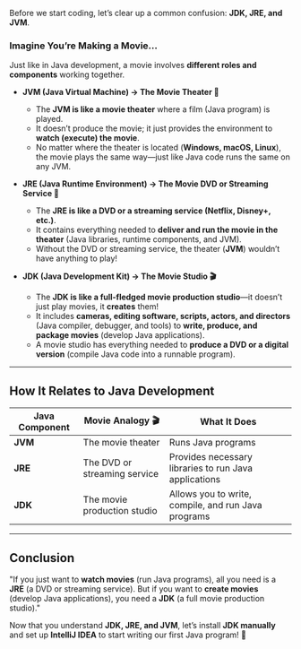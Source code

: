 Before we start coding, let’s clear up a common confusion: **JDK, JRE, and JVM**.

### Imagine You’re Making a Movie...

Just like in Java development, a movie involves **different roles and components** working together.

- **JVM (Java Virtual Machine) → The Movie Theater 🎥**
    - The **JVM is like a movie theater** where a film (Java program) is played.
    - It doesn’t produce the movie; it just provides the environment to **watch (execute) the movie**.
    - No matter where the theater is located (**Windows, macOS, Linux**), the movie plays the same way—just like Java code runs the same on any JVM.

- **JRE (Java Runtime Environment) → The Movie DVD or Streaming Service 📀**
    - The **JRE is like a DVD or a streaming service (Netflix, Disney+, etc.)**.
    - It contains everything needed to **deliver and run the movie in the theater** (Java libraries, runtime components, and JVM).
    - Without the DVD or streaming service, the theater (**JVM**) wouldn’t have anything to play!

- **JDK (Java Development Kit) → The Movie Studio 🎬**
    - The **JDK is like a full-fledged movie production studio**—it doesn’t just play movies, it **creates** them!
    - It includes **cameras, editing software, scripts, actors, and directors** (Java compiler, debugger, and tools) to **write, produce, and package movies** (develop Java applications).
    - A movie studio has everything needed to **produce a DVD or a digital version** (compile Java code into a runnable program).

---

## How It Relates to Java Development

| Java Component | Movie Analogy 🎬             | What It Does                                          |
|----------------|------------------------------|-------------------------------------------------------|
| **JVM**        | The movie theater            | Runs Java programs                                    |
| **JRE**        | The DVD or streaming service | Provides necessary libraries to run Java applications |
| **JDK**        | The movie production studio  | Allows you to write, compile, and run Java programs   |

---

## Conclusion

"If you just want to **watch movies** (run Java programs), all you need is a **JRE** (a DVD or streaming service). But if you want to **create movies** (develop Java applications), you need a **JDK** (a full movie production studio)."

Now that you understand **JDK, JRE, and JVM**, let’s install **JDK manually** and set up **IntelliJ IDEA** to start writing our first Java program! 🚀  
